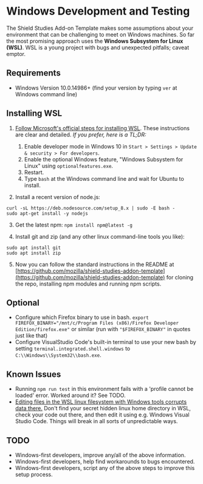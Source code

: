 # Windows Development and Testing

The Shield Studies Add-on Template makes some assumptions about your environment that can be challenging to meet on Windows machines. So far the most promising approach uses the **Windows Subsystem for Linux (WSL)**. WSL is a young project with bugs and unexpected pitfalls; caveat emptor.

## Requirements

* Windows Version 10.0.14986+ (find your version by typing `ver` at Windows command line)

## Installing WSL

1. [Follow Microsoft's official steps for installing WSL](https://answers.microsoft.com/en-us/insider/wiki/insider_wintp-insider_install/how-to-enable-the-windows-subsystem-for-linux/16e8f2e8-4a6a-4325-a89a-fd28c7841775?auth=1). These instructions are clear and detailed. _If you prefer, here is a TL;DR:_

   1. Enable developer mode in Windows 10 in `Start > Settings > Update & security > For developers`.
   2. Enable the optional Windows feature, "Windows Subsystem for Linux" using `optionalfeatures.exe`.
   3. Restart.
   4. Type `bash` at the Windows command line and wait for Ubuntu to install.

2. Install a recent version of node.js:

```
curl -sL https://deb.nodesource.com/setup_8.x | sudo -E bash -
sudo apt-get install -y nodejs
```

3. Get the latest npm: `npm install npm@latest -g`

4. Install git and zip (and any other linux command-line tools you like):

```
sudo apt install git
sudo apt install zip
```

5. Now you can follow the standard instructions in the README at [https://github.com/mozilla/shield-studies-addon-template](https://github.com/mozilla/shield-studies-addon-template) for cloning the repo, installing npm modules and running npm scripts.

## Optional

* Configure which Firefox binary to use in bash. `export FIREFOX_BINARY="/mnt/c/Program Files (x86)/Firefox Developer Edition/firefox.exe"` or similar (run with `"$FIREFOX_BINARY"` in quotes just like that)
* Configure VisualStudio Code's built-in terminal to use your new bash by setting `terminal.integrated.shell.windows` to `C:\\Windows\\System32\\bash.exe`.

## Known Issues

* Running `npm run test` in this environment fails with a 'profile cannot be loaded' error. Worked around it? See TODO.
* [Editing files in the WSL linux filesystem with Windows tools corrupts data there.](https://blogs.msdn.microsoft.com/commandline/2016/11/17/do-not-change-linux-files-using-windows-apps-and-tools/) Don't find your secret hidden linux home directory in WSL, check your code out there, and then edit it using e.g. Windows Visual Studio Code. Things will break in all sorts of unpredictable ways.

## TODO

* Windows-first developers, improve any/all of the above information.
* Windows-first developers, help find workarounds to bugs encountered.
* Windows-first developers, script any of the above steps to improve this setup process.
